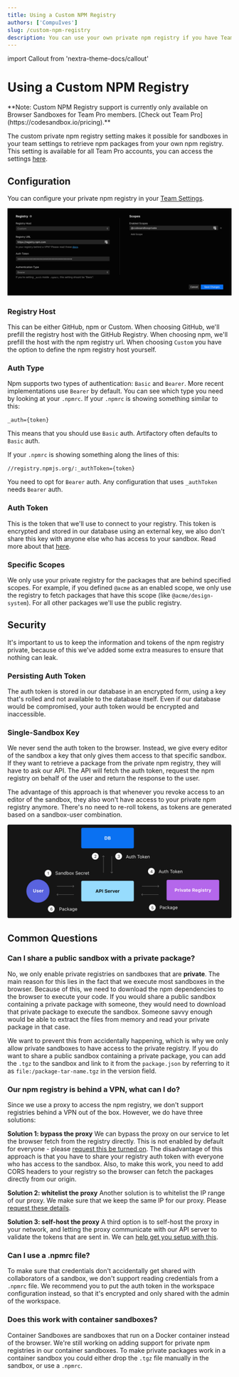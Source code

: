 ```yaml
---
title: Using a Custom NPM Registry
authors: ['CompuIves']
slug: /custom-npm-registry
description: You can use your own private npm registry if you have Team Pro.
---
```


import Callout from 'nextra-theme-docs/callout'

# Using a Custom NPM Registry

<Callout>
**Note: Custom NPM Registry support is currently only available on Browser Sandboxes for Team Pro
members. [Check out Team Pro](https://codesandbox.io/pricing).**
</Callout>

The custom private npm registry setting makes it possible for sandboxes in your
team settings to retrieve npm packages from your own npm registry. This setting
is available for all Team Pro accounts, you can access the settings
[here](https://codesandbox.io/dashboard/settings/npm-registry).

## Configuration

You can configure your private npm registry in your
[Team Settings](https://codesandbox.io/dashboard/settings/npm-registry).

![Configuration Form](../images/custom-npm-registry.jpg)

### Registry Host

This can be either GitHub, npm or Custom. When choosing GitHub, we'll prefill
the registry host with the GitHub Registry. When choosing npm, we'll prefill the
host with the npm registry url. When choosing `Custom` you have the option to
define the npm registry host yourself.

### Auth Type

Npm supports two types of authentication: `Basic` and `Bearer`. More recent
implementations use `Bearer` by default. You can see which type you need by
looking at your `.npmrc`. If your `.npmrc` is showing something similar to this:

```
_auth={token}
```

This means that you should use `Basic` auth. Artifactory often defaults to
`Basic` auth.

If your `.npmrc` is showing something along the lines of this:

```
//registry.npmjs.org/:_authToken={token}
```

You need to opt for `Bearer` auth. Any configuration that uses `_authToken`
needs `Bearer` auth.

### Auth Token

This is the token that we'll use to connect to your registry. This token is
encrypted and stored in our database using an external key, we also don't share
this key with anyone else who has access to your sandbox. Read more about that
[here](#security).

### Specific Scopes

We only use your private registry for the packages that are behind specified
scopes. For example, if you defined `@acme` as an enabled scope, we only use the
registry to fetch packages that have this scope (like `@acme/design-system`).
For all other packages we'll use the public registry.

## Security

It's important to us to keep the information and tokens of the npm registry
private, because of this we've added some extra measures to ensure that nothing
can leak.

### Persisting Auth Token

The auth token is stored in our database in an encrypted form, using a key
that's rolled and not available to the database itself. Even if our database
would be compromised, your auth token would be encrypted and inaccessible.

### Single-Sandbox Key

We never send the auth token to the browser. Instead, we give every editor of
the sandbox a key that only gives them access to that specific sandbox. If they
want to retrieve a package from the private npm registry, they will have to ask
our API. The API will fetch the auth token, request the npm registry on behalf
of the user and return the response to the user.

The advantage of this approach is that whenever you revoke access to an editor
of the sandbox, they also won't have access to your private npm registry
anymore. There's no need to re-roll tokens, as tokens are generated based on a
sandbox-user combination.

![Request structure of the custom registry implementation](../images/custom-registry-infra.jpg)

## Common Questions

### Can I share a public sandbox with a private package?

No, we only enable private registries on sandboxes that are **private**. The
main reason for this lies in the fact that we execute most sandboxes in the
browser. Because of this, we need to download the npm dependencies to the
browser to execute your code. If you would share a public sandbox containing a
private package with someone, they would need to download that private package
to execute the sandbox. Someone savvy enough would be able to extract the files
from memory and read your private package in that case.

We want to prevent this from accidentally happening, which is why we only allow
private sandboxes to have access to the private registry. If you do want to
share a public sandbox containing a private package, you can add the `.tgz` to
the sandbox and link to it from the `package.json` by referring to it as
`file:/package-tar-name.tgz` in the version field.

### Our npm registry is behind a VPN, what can I do?

Since we use a proxy to access the npm registry, we don't support registries
behind a VPN out of the box. However, we do have three solutions:

**Solution 1: bypass the proxy** We can bypass the proxy on our service to let
the browser fetch from the registry directly. This is not enabled by default for
everyone - please [request this be turned on](mailto:support@codesandbox.io).
The disadvantage of this approach is that you have to share your registry auth
token with everyone who has access to the sandbox. Also, to make this work, you
need to add CORS headers to your registry so the browser can fetch the packages
directly from our origin.

**Solution 2: whitelist the proxy** Another solution is to whitelist the IP
range of our proxy. We make sure that we keep the same IP for our proxy. Please
[request these details](mailto:support@codesandbox.io).

**Solution 3: self-host the proxy** A third option is to self-host the proxy in
your network, and letting the proxy communicate with our API server to validate
the tokens that are sent in. We can
[help get you setup with this](mailto:support@codesandbox.io).

### Can I use a .npmrc file?

To make sure that credentials don't accidentally get shared with collaborators
of a sandbox, we don't support reading credentials from a `.npmrc` file. We
recommend you to put the auth token in the workspace configuration instead, so
that it's encrypted and only shared with the admin of the workspace.

### Does this work with container sandboxes?

Container Sandboxes are sandboxes that run on a Docker container instead of the
browser. We're still working on adding support for private npm registries in our
container sandboxes. To make private packages work in a container sandbox you
could either drop the `.tgz` file manually in the sandbox, or use a `.npmrc`.
